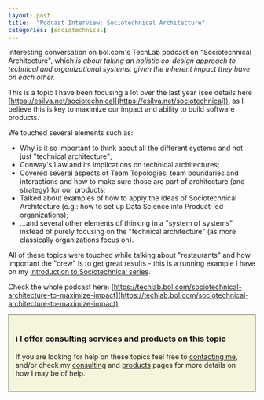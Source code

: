 ```yaml
---
layout: post
title:  "Podcast Interview: Sociotechnical Architecture"
categories: [sociotechnical]
---
```


Interesting conversation on bol.com's TechLab podcast on "Sociotechnical Architecture", which *is about taking an holistic co-design approach to technical and organizational systems, given the inherent impact they have on each other.*

This is a topic I have been focusing a lot over the last year (see details here [https://esilva.net/sociotechnical](https://esilva.net/sociotechnical)), as I believe this is key to maximize our impact and ability to build software products.

We touched several elements such as:

- Why is it so important to think about all the different systems and not just "technical architecture";
- Conway's Law and its implications on technical architectures;
- Covered several aspects of Team Topologies, team boundaries and interactions and how to make sure those are part of architecture (and strategy) for our products;
- Talked about examples of how to apply the ideas of Sociotechnical Architecture (e.g.: how to set up Data Science into Product-led organizations);
- ...and several other elements of thinking in a "system of systems" instead of purely focusing on the "technical architecture" (as more classically organizations focus on).

All of these topics were touched while talking about "restaurants" and how important the "crew" is to get great results - this is a running example I have on my [Introduction to Sociotechnical series](https://esilva.net/sociotechnical).

Check the whole podcast here: [https://techlab.bol.com/sociotechnical-architecture-to-maximize-impact](https://techlab.bol.com/sociotechnical-architecture-to-maximize-impact)

<div style="border:1px dotted black; padding:1em; background-color: beige">
    <h3><b>ℹ️ I offer consulting services and products on this topic</b></h3>
    <p>If you are looking for help on these topics feel free to <a href="mailto:eduardo@esilva.net">contacting me</a>, and/or check my <a href="/consulting">consulting</a> and <a href="/products">products</a> pages for more details on how I may be of help.</p>
</div>
<br>
